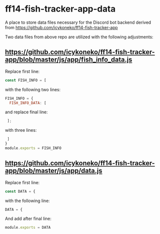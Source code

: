# ff14-fish-tracker-app-data

A place to store data files necessary for the Discord bot backend derived from https://github.com/icykoneko/ff14-fish-tracker-app

Two data files from above repo are utilized with the following adjustments:

## https://github.com/icykoneko/ff14-fish-tracker-app/blob/master/js/app/fish_info_data.js
Replace first line:
```js
const FISH_INFO = [
```
with the following two lines:
```js
FISH_INFO = {
  FISH_INFO_DATA: [
```
and replace final line:
```js
 ];
```
with three lines:
```js
 ]
}
module.exports = FISH_INFO
```

## https://github.com/icykoneko/ff14-fish-tracker-app/blob/master/js/app/data.js
Replace first line:
```js
const DATA = {
```
with the following line:
```js
DATA = {
```
And add after final line:
```js
module.exports = DATA
```